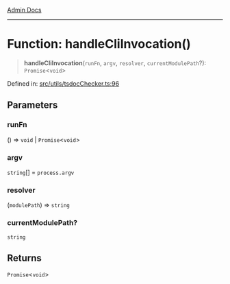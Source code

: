 [Admin Docs](/)

***

# Function: handleCliInvocation()

> **handleCliInvocation**(`runFn`, `argv`, `resolver`, `currentModulePath`?): `Promise`\<`void`\>

Defined in: [src/utils/tsdocChecker.ts:96](https://github.com/PalisadoesFoundation/talawa-admin/blob/main/src/utils/tsdocChecker.ts#L96)

## Parameters

### runFn

() => `void` \| `Promise`\<`void`\>

### argv

`string`[] = `process.argv`

### resolver

(`modulePath`) => `string`

### currentModulePath?

`string`

## Returns

`Promise`\<`void`\>
